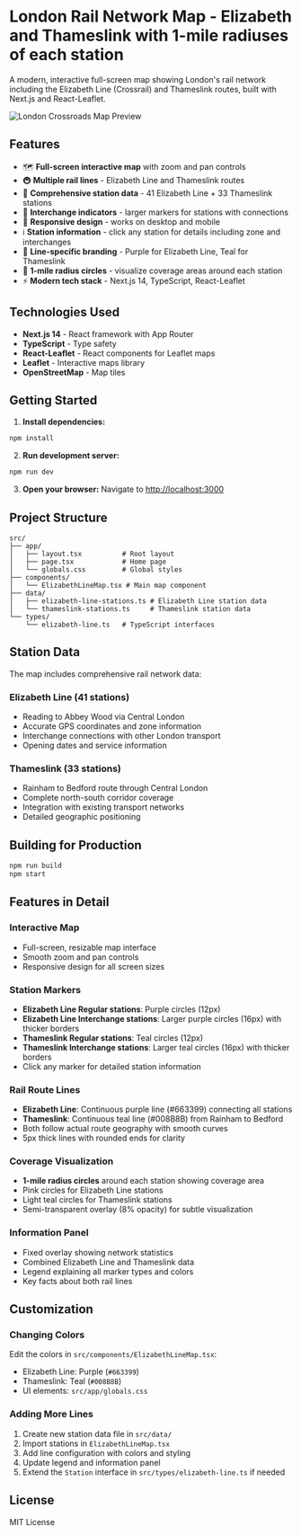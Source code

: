# London Rail Network Map - Elizabeth and Thameslink with 1-mile radiuses of each station

A modern, interactive full-screen map showing London's rail network including the Elizabeth Line (Crossrail) and Thameslink routes, built with Next.js and React-Leaflet.

![London Crossroads Map Preview](london-crossroads.png)

## Features

- 🗺️ **Full-screen interactive map** with zoom and pan controls
- 🚇 **Multiple rail lines** - Elizabeth Line and Thameslink routes
- 📍 **Comprehensive station data** - 41 Elizabeth Line + 33 Thameslink stations
- 🔄 **Interchange indicators** - larger markers for stations with connections
- 📱 **Responsive design** - works on desktop and mobile
- ℹ️ **Station information** - click any station for details including zone and interchanges
- 🎨 **Line-specific branding** - Purple for Elizabeth Line, Teal for Thameslink
- 📏 **1-mile radius circles** - visualize coverage areas around each station
- ⚡ **Modern tech stack** - Next.js 14, TypeScript, React-Leaflet

## Technologies Used

- **Next.js 14** - React framework with App Router
- **TypeScript** - Type safety
- **React-Leaflet** - React components for Leaflet maps
- **Leaflet** - Interactive maps library
- **OpenStreetMap** - Map tiles

## Getting Started

1. **Install dependencies:**

```bash
npm install
```

2. **Run development server:**

```bash
npm run dev
```

3. **Open your browser:**
   Navigate to [http://localhost:3000](http://localhost:3000)

## Project Structure

```
src/
├── app/
│   ├── layout.tsx          # Root layout
│   ├── page.tsx            # Home page
│   └── globals.css         # Global styles
├── components/
│   └── ElizabethLineMap.tsx # Main map component
├── data/
│   ├── elizabeth-line-stations.ts # Elizabeth Line station data
│   └── thameslink-stations.ts     # Thameslink station data
└── types/
    └── elizabeth-line.ts   # TypeScript interfaces
```

## Station Data

The map includes comprehensive rail network data:

### Elizabeth Line (41 stations)

- Reading to Abbey Wood via Central London
- Accurate GPS coordinates and zone information
- Interchange connections with other London transport
- Opening dates and service information

### Thameslink (33 stations)

- Rainham to Bedford route through Central London
- Complete north-south corridor coverage
- Integration with existing transport networks
- Detailed geographic positioning

## Building for Production

```bash
npm run build
npm start
```

## Features in Detail

### Interactive Map

- Full-screen, resizable map interface
- Smooth zoom and pan controls
- Responsive design for all screen sizes

### Station Markers

- **Elizabeth Line Regular stations**: Purple circles (12px)
- **Elizabeth Line Interchange stations**: Larger purple circles (16px) with thicker borders
- **Thameslink Regular stations**: Teal circles (12px)
- **Thameslink Interchange stations**: Larger teal circles (16px) with thicker borders
- Click any marker for detailed station information

### Rail Route Lines

- **Elizabeth Line**: Continuous purple line (#663399) connecting all stations
- **Thameslink**: Continuous teal line (#008B8B) from Rainham to Bedford
- Both follow actual route geography with smooth curves
- 5px thick lines with rounded ends for clarity

### Coverage Visualization

- **1-mile radius circles** around each station showing coverage area
- Pink circles for Elizabeth Line stations
- Light teal circles for Thameslink stations
- Semi-transparent overlay (8% opacity) for subtle visualization

### Information Panel

- Fixed overlay showing network statistics
- Combined Elizabeth Line and Thameslink data
- Legend explaining all marker types and colors
- Key facts about both rail lines

## Customization

### Changing Colors

Edit the colors in `src/components/ElizabethLineMap.tsx`:

- Elizabeth Line: Purple (`#663399`)
- Thameslink: Teal (`#008B8B`)
- UI elements: `src/app/globals.css`

### Adding More Lines

1. Create new station data file in `src/data/`
2. Import stations in `ElizabethLineMap.tsx`
3. Add line configuration with colors and styling
4. Update legend and information panel
5. Extend the `Station` interface in `src/types/elizabeth-line.ts` if needed

## License

MIT License
